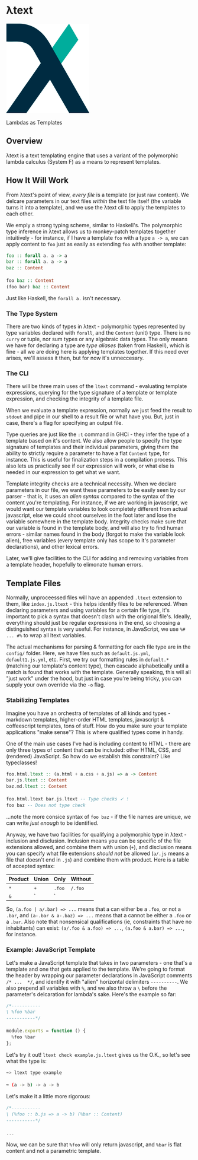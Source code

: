 λtext
=====

![ltext](nonsense/ltext.png)

Lambdas as Templates

## Overview

λtext is a text templating engine that uses a variant of the polymorphic lambda 
calculus (System F) as a means to represent templates.

## How It Will Work

From λtext's point of view, _every file_ is a template (or just raw content). We 
delcare parameters in our text files _within_ the text file itself (the variable 
turns it into a template), and we use the λtext cli to apply the templates to 
each other.

We emply a strong typing scheme, similar to Haskell's. The polymorphic type 
inference in λtext allows us to monkey-patch templates together intuitively - 
for instance, if I have a template `foo` with a type `a -> a`, we can apply 
content to `foo` just as easily as extending `foo` with another template:

```haskell
foo :: forall a. a -> a
bar :: forall a. a -> a
baz :: Content

foo baz :: Content
(foo bar) baz :: Content
```

Just like Haskell, the `forall a.` isn't necessary.

### The Type System

There are two kinds of types in λtext - polymorphic types represented by type 
variables declared with `forall`, and the `Content` (unit) type. There is no 
`curry` or tuple, nor sum types or any algebraic data types. The only means we 
have for declaring a type are  _type aliases_ (taken from Haskell), which is 
fine - all we are doing here is applying templates together. If this need ever 
arises, we'll assess it then, but for now it's unneccesary.

### The CLI

There will be three main uses of the `ltext` command - evaluating template 
expressions, querying for the type signature of a template or template 
expression, and checking the integrity of a template file.

When we evaluate a template expression, normally we just feed the result to 
`stdout` and pipe in our shell to a result file or what have you. But, just in 
case, there's a flag for specifying an output file.

Type queries are just like the `:t` command in GHCi - they infer the type of a 
template based on it's content. We also allow people to specify the type signature of 
templates and their individual parameters, giving them the ability to strictly 
require a parameter to have a flat `Content` type, for instance. This is useful 
for finalization steps in a compilation process. This also lets us practically 
see if our expression will work, or what else is needed in our expression to get 
what we want.

Template integrity checks are a technical necessity. When we declare parameters 
in our file, we want these parameters to be easily seen by our parser - that is, 
it uses an _alien syntax_ compared to the syntax of the content you're 
templating. For instance, if we are working in javascript, we would want our 
template variables to look completely different from actual javascript, else 
we could shoot ourselves in the foot later and lose the variable 
somewhere in the template body. Integrity checks make sure that our variable is 
found in the template body, and will also try to find human errors - similar 
names found in the body (forgot to make the variable look alien), free variables 
(every template only has scope to it's parameter declarations), and other 
lexical errors.

Later, we'll give facilities to the CLI for adding and removing variables from a 
template header, hopefully to elimonate human errors.

## Template Files

Normally, unproceessed files will have an appended `.ltext` extension to them,
like `index.js.ltext` - this helps identify files to be referenced. When 
declaring parameters and using variables for a certain file type, it's important 
to pick a syntax that doesn't clash with the origional file's. Ideally, 
everything should just be regular expressions in the end, so choosing a 
distinguished syntax is very useful. For instance, in JavaScript, we use
`%# ... #%` to wrap all ltext variables.

The actual mechanisms for parsing & formatting for each file type are in the 
`config/` folder. Here, we have files such as `default.js.yml`, 
`default1.js.yml`, etc. First, we try our formatting rules in `default.*` 
(matching our template's content type), then cascade alphabetically until a 
match is found that works with the template. Generally speaking, this will all 
"just work" under the hood, but just in case you're being tricky, you can supply 
your own override via the `-o` flag.

### Stabilizing Templates

Imagine you have an orchestra of templates of all kinds and types - markdown 
templates, higher-order HTML templates, javascript & coffeescript templates, 
tons of stuff. How do you make sure your template applications "make sense"? 
This is where qualified types come in handy.

One of the main use cases I've had is including content to HTML - there are only 
three types of content that can be included: other HTML, CSS, and (rendered) 
JavaScript. So how do we establish this constraint? Like typeclasses!

```haskell
foo.html.ltext :: (a.html + a.css + a.js) => a -> Content
bar.js.ltext :: Content
baz.md.ltext :: Content

foo.html.ltext bar.js.ltext -- Type checks ✓ !
foo baz -- Does not type check
```

...note the more consice syntax of `foo baz` - if the file names are unique, we can 
write _just enough_ to be identified.

Anyway, we have two facilities for qualifying a polymorphic type in λtext - 
inclusion and disclusion. Inclusion means you can be specific of the file 
extensions allowed, and combine them with union (`+`), and disclusion means you 
can specify what file extensions _should not_ be allowed (`a/.js` means a file 
that doesn't end in `.js`) and combine them with product. Here is a table of 
accepted syntax:

| Product | Union | Only  | Without |
|---------|-------|-------|---------|
| `*`     | `+`   | `.foo`| `/.foo` |
| `&`     | `|`   |       | `-.foo` |

So, `(a.foo | a/.bar) => ...` means that a can either be a `.foo`, or not a 
`.bar`, and `(a-.bar & a-.baz) => ...` means that a cannot be either a `.foo` or 
a `.bar`. Also note that nonsensical qualifications (ie, constraints that have 
no inhabitants) can exist: `(a/.foo & a.foo) => ...`, `(a.foo & a.bar) => ...`, 
for instance.

### Example: JavaScript Template

Let's make a JavaScript template that takes in two parameters - one that's a 
template and one that gets applied to the template. We're going to format the 
header by wrapping our parameter declarations in JavaScript comments `/* ... 
*/`, and identify it with "alien" horizontal delimiters `----------`. We also 
prepend all variables with `%`, and we also throw a `\` before the parameter's 
delcaration for lambda's sake. Here's the example so far:

```javascript
/*-----------
\ %foo %bar
-----------*/

module.exports = function () {
  %foo %bar
};
```

Let's try it out! `ltext check example.js.ltext` gives us the O.K., so let's see 
what the type is:

```bash
~> ltext type example

➥ (a -> b) -> a -> b
```

Let's make it a little more rigorous:

```javascript
/*-----------
\ (%foo :: b.js => a -> b) (%bar :: Content)
-----------*/

...
```

Now, we can be sure that `%foo` will only return javascript, and `%bar` is flat 
content and not a parametric template.

